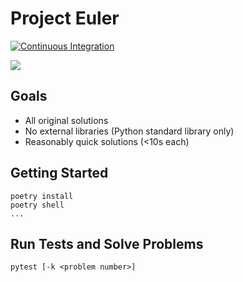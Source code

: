 # Project Euler

[![Continuous Integration](https://github.com/mconigliaro/project_euler/actions/workflows/ci.yml/badge.svg)](https://github.com/mconigliaro/project_euler/actions/workflows/ci.yml)

[![](http://projecteuler.net/profile/mconigliaro.png)](http://projecteuler.net)

## Goals

- All original solutions
- No external libraries (Python standard library only)
- Reasonably quick solutions (&lt;10s each)

## Getting Started

    poetry install
    poetry shell
    ...

## Run Tests and Solve Problems

    pytest [-k <problem number>]
